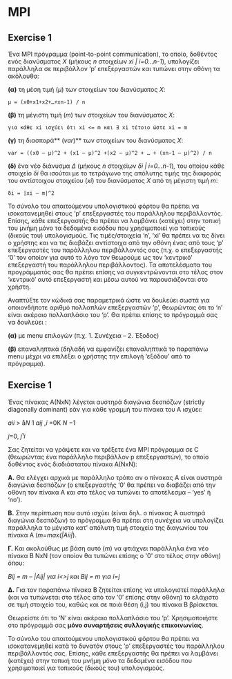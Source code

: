 # MPI 
## Exercise 1

Ένα MPI πρόγραμμα (point-to-point communication), το οποίο, δοθέντος ενός διανύσματος *X* (μήκους *n* στοιχείων *xi | i=0…n-1*), 
υπολογίζει παράλληλα σε περιβάλλον ‘p’ επεξεργαστών και τυπώνει στην οθόνη τα ακόλουθα:  

**(α)** τη μέση τιμή (*μ*) των στοιχείων του διανύσματος *X*:  

`μ = (x0+x1+x2+…+xn-1) / n`

**(β)** τη μέγιστη τιμή (*m*) των στοιχείων του διανύσματος *X*:  

`για κάθε xi ισχύει ότι xi <= m και ∃ xi τέτοιο ώστε xi = m`

**(γ)** τη διασπορά** (*var*)** των στοιχείων του διανύσματος *X*: 

`var = ((x0 – μ)^2 + (x1 – μ)^2 +(x2 – μ)^2 + … + (xn-1 – μ)^2) / n`

**(δ)** ένα νέο διάνυσμα *Δ* (μήκους *n* στοιχείων *δi | i=0…n-1*)*,* του οποίου κάθε στοιχείο *δi* θα ισούται με τo τετράγωνο της απόλυτης τιμής της διαφοράς του αντίστοιχου στοιχείου (*xi*) του διανύσματος *Χ* από τη μέγιστη τιμή *m*: 

`δi = |xi – m|^2`

Το σύνολο του απαιτούμενου υπολογιστικού φόρτου θα πρέπει να ισοκατανεμηθεί στους ‘p’ επεξεργαστές του παράλληλου περιβάλλοντός. Επίσης, κάθε επεξεργαστής θα πρέπει να λαμβάνει (κατέχει) στην τοπική του  μνήμη  μόνο  τα  δεδομένα  εισόδου  που  χρησιμοποιεί  για  τοπικούς  (δικούς  του) υπολογισμούς. Τις τιμές/στοιχεία ‘n’, ‘xi’ θα πρέπει να τις δίνει ο χρήστης και να τις διαβάζει αντίστοιχα από την οθόνη ένας από τους ‘p’ επεξεργαστές του παράλληλου περιβάλλοντός σας (π.χ.  ο  επεξεργαστής  ‘0’  τον  οποίον  για  αυτό  το  λόγο  τον  θεωρούμε  ως  τον  ‘κεντρικό' επεξεργαστή του παράλληλου περιβάλλοντος). Τα αποτελέσματα του προγράμματός σας θα πρέπει επίσης να συγκεντρώνονται στο τέλος στον ‘κεντρικό’ αυτό επεξεργαστή και μέσω αυτού να παρουσιάζονται στο χρήστη. 

Αναπτύξτε τον κώδικά σας παραμετρικά ώστε να δουλεύει σωστά για οποιονδήποτε αριθμό πολλαπλών επεξεργαστών ‘p’, θεωρώντας ότι το ‘n’ είναι ακέραιο πολλαπλάσιο του ‘p’. Θα πρέπει επίσης το πρόγραμμά σας να δουλεύει :

**(α)** με menu επιλογών (π.χ. 1. Συνέχεια – 2. Έξοδος) 

**(β)** επαναληπτικά (δηλαδή να εμφανίζει επαναληπτικά το παραπάνω menu μέχρι να επιλέξει ο χρήστης την επιλογή ‘εξόδου’ από το πρόγραμμα). 

## Exercise 1
Ένας  πίνακας  Α(NxN)  λέγεται  αυστηρά  διαγώνια  δεσπόζων  (strictly  diagonally  dominant) εάν για κάθε γραμμή του πίνακα του Α ισχύει: 

*aii* > å*N* 1 *aij* ,*i* =0K *N* −1


*j*=0, *j*¹*i*

Σας ζητείται να γράψετε και να τρέξετε ένα MPI πρόγραμμα σε C (θεωρώντας ένα παράλληλο  περιβάλλον  p  επεξεργαστών),  το  οποίο  δοθέντος  ενός  δισδιάστατου πίνακα Α(ΝxN): 

**Α.** Θα ελέγχει αρχικά με παράλληλο τρόπο αν ο πίνακας Α είναι αυστηρά διαγώνια δεσπόζων (ο επεξεργαστής ‘0’ θα πρέπει να διαβάζει από την οθόνη τον πίνακα Α και στο τέλος να τυπώνει το αποτέλεσμα – ‘yes’ ή ‘no’).  

**Β.**  Στην  περίπτωση  που  αυτό  ισχύει  (είναι  δηλ.  ο  πίνακας  Α  αυστηρά  διαγώνια δεσπόζων)  το  πρόγραμμα  θα  πρέπει  στη  συνέχεια  να  υπολογίζει  παράλληλα  το μέγιστο κατ’ απόλυτη τιμή στοιχείο της διαγωνίου του πίνακα Α (*m=max(|Aii|*). 

**Γ.** Kαι ακολούθως με βάση αυτό (*m*) να φτιάχνει παράλληλα ένα νέο πίνακα Β ΝxN (τον οποίον θα τυπώνει επίσης ο '0' στο τέλος στην οθόνη) όπου:  

*Bij = m – |Aij|  για i<>j  και  Bij = m   για i=j*

**Δ.** Για τον παραπάνω πίνακα Β ζητείται επίσης να υπολογιστεί παράλληλα (και να τυπώνεται στο τέλος από τον ‘0’ επίσης στην οθόνη) το ελάχιστο σε τιμή στοιχείο του, καθώς και σε ποιά θέση (i,j) του πίνακα Β βρίσκεται.  

Θεωρείστε  ότι  το  ‘N’  είναι  ακέραιο  πολλαπλάσιο  του  ‘p’.  Χρησιμοποιήστε  στο πρόγραμμά σας **μόνο συναρτήσεις συλλογικής επικοινωνίας**.  

Το σύνολο του απαιτούμενου υπολογιστικού φόρτου θα πρέπει να ισοκατανεμηθεί κατά  το  δυνατόν  στους  ‘p’  επεξεργαστές  του  παράλληλου  περιβάλλοντός  σας. Επίσης, κάθε επεξεργαστής θα πρέπει να λαμβάνει (κατέχει) στην τοπική του μνήμη μόνο τα δεδομένα εισόδου που χρησιμοποιεί για τοπικούς (δικούς του) υπολογισμούς. 
